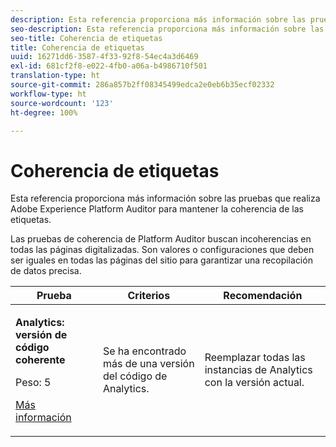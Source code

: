 ```yaml
---
description: Esta referencia proporciona más información sobre las pruebas que realiza Adobe Experience Platform Auditor para mantener la coherencia de las etiquetas.
seo-description: Esta referencia proporciona más información sobre las pruebas que realiza Adobe Experience Platform Auditor para mantener la coherencia de las etiquetas.
seo-title: Coherencia de etiquetas
title: Coherencia de etiquetas
uuid: 16271dd6-3587-4f33-92f8-54ec4a3d6469
exl-id: 681cf2f8-e022-4fb0-a06a-b4986710f501
translation-type: ht
source-git-commit: 286a857b2ff08345499edca2e0eb6b35ecf02332
workflow-type: ht
source-wordcount: '123'
ht-degree: 100%

---
```


# Coherencia de etiquetas

Esta referencia proporciona más información sobre las pruebas que realiza Adobe Experience Platform Auditor para mantener la coherencia de las etiquetas.

Las pruebas de coherencia de Platform Auditor buscan incoherencias en todas las páginas digitalizadas. Son valores o configuraciones que deben ser iguales en todas las páginas del sitio para garantizar una recopilación de datos precisa.

<table id="table_4F9ED873BAF741D19BFB0F297B3A1FDB"> 
 <thead> 
  <tr> 
   <th colname="col1" class="entry"> Prueba </th> 
   <th colname="col2" class="entry"> Criterios </th> 
   <th colname="col3" class="entry"> Recomendación </th> 
  </tr>
 </thead>
 <tbody> 
  <tr> 
   <td colname="col1"> 
    <!--
      1.0.1 
    --> <p><b>Analytics: versión de código coherente </b> </p> <p>Peso: 5 </p> <p><a href="https://docs.adobe.com/content/help/es-ES/analytics/implementation/home.html" format="html" scope="external"> Más información</a> </p> </td> 
   <td colname="col2"> <p> Se ha encontrado más de una versión del código de Analytics. </p> </td> 
   <td colname="col3"> <p>Reemplazar todas las instancias de Analytics con la versión actual. </p> </td> 
  </tr> 
 </tbody> 
</table>
